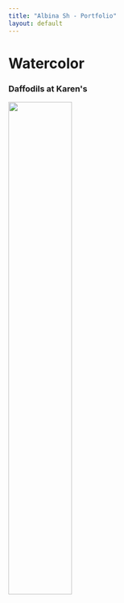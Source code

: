 ```yaml
---
title: "Albina Sh - Portfolio"
layout: default
---
```


# Watercolor

### Daffodils at Karen's

<img src="{{site.url}}/img/narcissus flower notebook1.png" width="50%">
